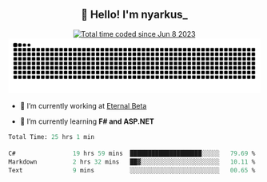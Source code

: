 <h2 align="center">👋 Hello! I'm nyarkus_</h2>
<p align="center">
  <a href="https://wakatime.com/@8f9aa332-6725-4e00-a5d9-b2317a4b74a6">
    <img src="https://wakatime.com/badge/user/8f9aa332-6725-4e00-a5d9-b2317a4b74a6.svg" alt="Total time coded since Jun 8 2023" />
  </a>
  <br>
  <img src = "https://github.com/nyarkus/nyarkus/blob/output/github-snake-dark.svg">
</p>

- 🔭 I’m currently working at [Eternal Beta](https://github.com/Kacianoki/Eternal-Beta)
<!--- 💬 Ask me about **nothing :<**-->
- 🌱 I’m currently learning **F# and ASP.NET**

<!--START_SECTION:waka-->

```fs
Total Time: 25 hrs 1 min

C#                19 hrs 59 mins  ████████████████████░░░░░   79.69 %
Markdown          2 hrs 32 mins   ██▓░░░░░░░░░░░░░░░░░░░░░░   10.11 %
Text              9 mins          ░░░░░░░░░░░░░░░░░░░░░░░░░   00.65 %
```

<!--END_SECTION:waka-->
